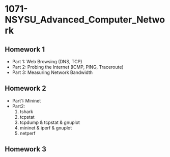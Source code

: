 # 1071-NSYSU_Advanced_Computer_Network
## Homework 1
- Part 1: Web Browsing (DNS, TCP)
- Part 2: Probing the Internet (ICMP, PING, Traceroute)
- Part 3: Measuring Network Bandwidth

## Homework 2
- Part1: Mininet
- Part2: 
  1. tshark
  2. tcpstat
  3. tcpdump & tcpstat & gnuplot
  4. mininet & iperf & gnuplot
  5. netperf

## Homework 3